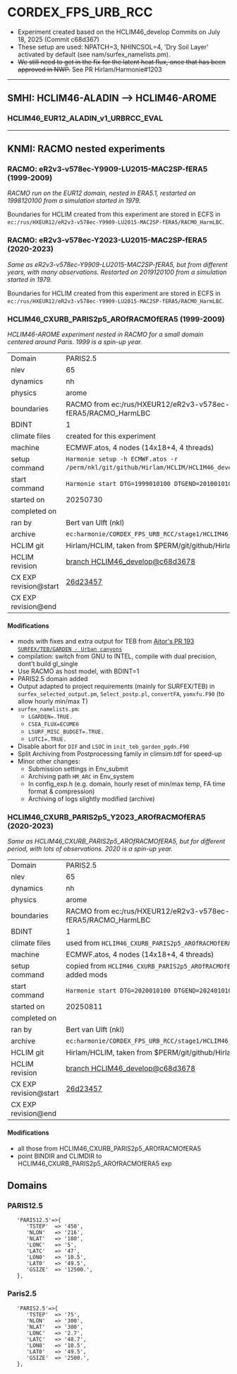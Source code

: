 # CORDEX_FPS_URB_RCC

- Experiment created based on the HCLIM46_develop Commits on July 18, 2025 (Commit c68d367)
- These setup are used: NPATCH=3, NHINCSOL=4, 'Dry Soil Layer' activated by default (see nam/surfex_namelists.pm).
- ~~We still need to get in the fix for the latent heat flux, once that has been approved in NWP.~~ See PR Hirlam/Harmonie#1203

---

## SMHI: HCLIM46-ALADIN --> HCLIM46-AROME

### HCLIM46_EUR12_ALADIN_v1_URBRCC_EVAL

---

## KNMI: RACMO nested experiments

### RACMO: eR2v3-v578ec-Y9909-LU2015-MAC2SP-fERA5 (1999-2009)
*RACMO run on the EUR12 domain, nested in ERA5.1, restarted on 1998120100 from a simulation started in 1979.*

Boundaries for HCLIM created from this experiment are stored in ECFS in `ec:/rus/HXEUR12/eR2v3-v578ec-Y9909-LU2015-MAC2SP-fERA5/RACMO_HarmLBC`.

### RACMO: eR2v3-v578ec-Y2023-LU2015-MAC2SP-fERA5 (2020-2023)
*Same as eR2v3-v578ec-Y9909-LU2015-MAC2SP-fERA5, but from different years, with many observations. Restarted on 2019120100 from a simulation started in 1979.*

Boundaries for HCLIM created from this experiment are stored in ECFS in `ec:/rus/HXEUR12/eR2v3-v578ec-Y9909-LU2015-MAC2SP-fERA5/RACMO_HarmLBC`.

### HCLIM46_CXURB_PARIS2p5_AROfRACMOfERA5 (1999-2009)
*HCLIM46-AROME experiment nested in RACMO for a small domain centered around Paris. 1999 is a spin-up year.*

|                |     |
|----            |---- |
| Domain         | PARIS2.5  |
| nlev           | 65        |
| dynamics       | nh        |
| physics        | arome     |
| boundaries     | RACMO from ec:/rus/HXEUR12/eR2v3-v578ec-Y9909-LU2015-MAC2SP-fERA5/RACMO_HarmLBC |
| BDINT          | 1         |
| climate files  | created for this experiment |
| machine        | ECMWF.atos, 4 nodes (14x18+4, 4 threads)|
| setup command  | `Harmonie setup -h ECMWF.atos -r /perm/nkl/git/github/Hirlam/HCLIM/HCLIM46_develop`, then added mods |
| start command  | `Harmonie start DTG=1999010100 DTGEND=2010010100 BUILD=yes` |
| started on     | 20250730 |
| completed on   |  |
| ran by         | Bert van Ulft (nkl) |
| archive        | `ec:harmonie/CORDEX_FPS_URB_RCC/stage1/HCLIM46_CXURB_PARIS2p5_AROfRACMOfERA5` |
| HCLIM git      | Hirlam/HCLIM, taken from $PERM/git/github/Hirlam/HCLIM/HCLIM46_develop|
| HCLIM revision | [branch HCLIM46_develop@c68d3678](https://github.com/Hirlam/HCLIM/commit/c68d3678cd891b003d4c9e1261be41bf3e8c3912) |
| CX EXP revision@start | [26d23457](https://github.com/HCLIMcom/CORDEX_FPS_URB_RCC/commit/26d23457614444377cf1d2dd13d9ed0d0d20640a) |
| CX EXP revision@end   |  |

#### Modifications
* mods with fixes and extra output for TEB from [Aitor's PR 193 `SURFEX/TEB/GARDEN - Urban canyons`](https://github.com/Hirlam/HCLIM/pull/193)
* compilation: switch from GNU to INTEL, compile with dual precision, dont't build gl_single
* Use RACMO as host model, with BDINT=1
* PARIS2.5 domain added
* Output adapted to project requirements (mainly for SURFEX/TEB) in `surfex_selected_output.pm`, `Select_postp.pl`, `convertFA`, `yomxfu.F90` (to allow hourly min/max T)
* `surfex_namelists.pm`:
  * `LGARDEN=.TRUE.`
  * `CSEA_FLUX=ECUME6`
  * `LSURF_MISC_BUDGET=.TRUE.`
  * `LUTCI=.TRUE.`
* Disable abort for `DIF` and `LSOC` in `init_teb_garden_pgdn.F90`
* Split Archiving from Postprocessing family in climsim.tdf for speed-up
* Minor other changes:
  * Submission settings in Env_submit
  * Archiving path `HM_ARC` in Env_system
  * In config_exp.h (e.g. domain, hourly reset of min/max temp, FA time format & compression)
  * Archiving of logs slightly modified (archive)

### HCLIM46_CXURB_PARIS2p5_Y2023_AROfRACMOfERA5 (2020-2023)
*Same as HCLIM46_CXURB_PARIS2p5_AROfRACMOfERA5, but for different period, with lots of observations. 2020 is a spin-up year.*

|                |     |
|----            |---- |
| Domain         | PARIS2.5  |
| nlev           | 65        |
| dynamics       | nh        |
| physics        | arome     |
| boundaries     | RACMO from ec:/rus/HXEUR12/eR2v3-v578ec-Y2023-LU2015-MAC2SP-fERA5/RACMO_HarmLBC |
| BDINT          | 1         |
| climate files  | used from `HCLIM46_CXURB_PARIS2p5_AROfRACMOfERA5` |
| machine        | ECMWF.atos, 4 nodes (14x18+4, 4 threads)|
| setup command  | copied from `HCLIM46_CXURB_PARIS2p5_AROfRACMOfERA5`, removed experiment is locked, added mods |
| start command  | `Harmonie start DTG=2020010100 DTGEND=2024010100` |
| started on     | 20250811 |
| completed on   |  |
| ran by         | Bert van Ulft (nkl) |
| archive        | `ec:harmonie/CORDEX_FPS_URB_RCC/stage1/HCLIM46_CXURB_PARIS2p5_Y2023_AROfRACMOfERA5` |
| HCLIM git      | Hirlam/HCLIM, taken from $PERM/git/github/Hirlam/HCLIM/HCLIM46_develop|
| HCLIM revision | [branch HCLIM46_develop@c68d3678](https://github.com/Hirlam/HCLIM/commit/c68d3678cd891b003d4c9e1261be41bf3e8c3912) |
| CX EXP revision@start | [26d23457](https://github.com/HCLIMcom/CORDEX_FPS_URB_RCC/commit/26d23457614444377cf1d2dd13d9ed0d0d20640a) |
| CX EXP revision@end   |  |

#### Modifications
* all those from HCLIM46_CXURB_PARIS2p5_AROfRACMOfERA5
* point BINDIR and CLIMDIR to HCLIM46_CXURB_PARIS2p5_AROfRACMOfERA5 exp

## Domains

### PARIS12.5

```
   'PARIS12.5'=>{
      'TSTEP'  => '450',
      'NLON'   => '216',
      'NLAT'   => '180',
      'LONC'   => '5',
      'LATC'   => '47',
      'LON0'   => '10.5',
      'LAT0'   => '49.5',
      'GSIZE'  => '12500.',
   },
```

### Paris2.5
```
   'PARIS2.5'=>{
      'TSTEP'  => '75',
      'NLON'   => '300',
      'NLAT'   => '300',
      'LONC'   => '2.7',
      'LATC'   => '48.7',
      'LON0'   => '10.5',
      'LAT0'   => '49.5',
      'GSIZE'  => '2500.',
   },
```